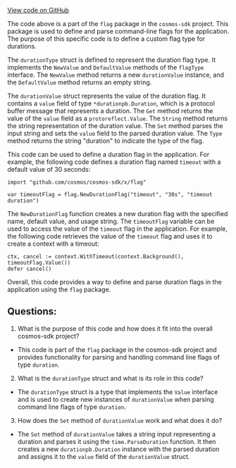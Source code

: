 [View code on GitHub](https://github.com/cosmos/cosmos-sdk/blob/main/client/v2/autocli/flag/duration.go)

The code above is a part of the `flag` package in the `cosmos-sdk` project. This package is used to define and parse command-line flags for the application. The purpose of this specific code is to define a custom flag type for durations.

The `durationType` struct is defined to represent the duration flag type. It implements the `NewValue` and `DefaultValue` methods of the `flagType` interface. The `NewValue` method returns a new `durationValue` instance, and the `DefaultValue` method returns an empty string.

The `durationValue` struct represents the value of the duration flag. It contains a `value` field of type `*durationpb.Duration`, which is a protocol buffer message that represents a duration. The `Get` method returns the value of the `value` field as a `protoreflect.Value`. The `String` method returns the string representation of the duration value. The `Set` method parses the input string and sets the `value` field to the parsed duration value. The `Type` method returns the string "duration" to indicate the type of the flag.

This code can be used to define a duration flag in the application. For example, the following code defines a duration flag named `timeout` with a default value of 30 seconds:

```
import "github.com/cosmos/cosmos-sdk/x/flag"

var timeoutFlag = flag.NewDurationFlag("timeout", "30s", "timeout duration")
```

The `NewDurationFlag` function creates a new duration flag with the specified name, default value, and usage string. The `timeoutFlag` variable can be used to access the value of the `timeout` flag in the application. For example, the following code retrieves the value of the `timeout` flag and uses it to create a context with a timeout:

```
ctx, cancel := context.WithTimeout(context.Background(), timeoutFlag.Value())
defer cancel()
``` 

Overall, this code provides a way to define and parse duration flags in the application using the `flag` package.
## Questions: 
 1. What is the purpose of this code and how does it fit into the overall cosmos-sdk project?
- This code is part of the `flag` package in the cosmos-sdk project and provides functionality for parsing and handling command line flags of type `duration`.

2. What is the `durationType` struct and what is its role in this code?
- The `durationType` struct is a type that implements the `Value` interface and is used to create new instances of `durationValue` when parsing command line flags of type `duration`.

3. How does the `Set` method of `durationValue` work and what does it do?
- The `Set` method of `durationValue` takes a string input representing a duration and parses it using the `time.ParseDuration` function. It then creates a new `durationpb.Duration` instance with the parsed duration and assigns it to the `value` field of the `durationValue` struct.
